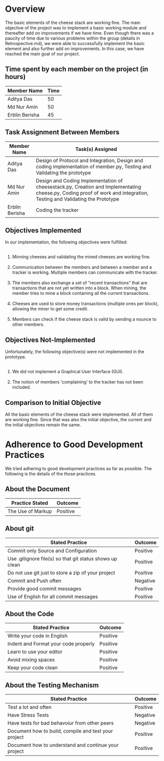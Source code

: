 # Overview

The basic elements of the cheese stack are working fine. The main objective of the project was to implement a basic working module and thereafter add on improvements if we have time. Even though there was a paucity of time due to various problems within the group (details in Retrospective.md), we were able to successfully implement the basic element and also further add on improvements. In this case, we have reached the main goal of our project.

## Time spent by each member on the project (in hours)

| Member Name     | Time|
| ----------- | ----------- |
| Aditya Das   | 50       |
| Md Nur Amin   | 50        |
| Erblin Berisha| 45|

## Task Assignment Between Members

| Member Name     | Task(s) Assigned|
| ----------- | ----------- |
| Aditya Das   | Design of Protocol and Integration, Design and coding implementation of member.py, Testing and Validating the prototype       |
| Md Nur Amin   | Design and Coding Implementation of cheesestack.py, Creation and Implementating cheese.py, Coding proof of work and integration, Testing and Validating the Prototype       |
| Erblin Berisha| Coding the tracker|

## Objectives Implemented

In our implementation, the following objectives were fulfilled:<br><br>
1. Minning cheeses and validating the mined cheeses are working fine.<br><br>
2. Communication between the members and between a member and a tracker is working. Multiple members can communicate with the tracker.<br><br>
3.  The members also exchange a set of “recent transactions” that are transactions that are not yet written into a block. When mining, the member tries to mine a block containing all the current transactions.<br><br>
4. Cheeses are used to store money transactions (multiple ones per block), allowing the miner to get some credit.<br><br>
5. Members can check if the cheese stack is valid by sending a nounce to other members.

## Objectives Not-Implemented

Unfortunately, the following objective(s) were not implemented in the prototype.<br><br>
1. We did not implement a Graphical User Interface (GUI).<br><br>
2. The notion of members 'complaining' to the tracker has not been included.

## Comparison to Initial Objective

All the basic elements of the cheese stack were implemented. All of them are working fine. Since that was also the initial objective, the current and the initial objectives remain the same.

# Adherence to Good Development Practices

We tried adhering to good development practices as far as possible. The following is the details of the those practices.

## About the Document

| Practice Stated     | Outcome|
| ----------- | ----------- |
| The Use of Markup   | Positive|

## About git

| Stated Practice    | Outcome|
| ----------- | ----------- |
| Commit only Source and Configuration   | Positive       |
|Use .gitignore file(s) so that git status shows up clean| Positive|
|Do not use git just to store a zip of your project| Positive|
|Commit and Push often| Negative|
|Provide good commit messages| Positive|
|Use of English for all commit messages| Positive|

## About the Code

| Stated Practice    | Outcome|
| ----------- | ----------- |
| Write your code in English  | Positive       |
|Indent and Format your code properly| Positive|
|Learn to use your editor| Positive|
|Avoid mixing spaces| Positive|
|Keep your code clean| Positive|

## About the Testing Mechanism

| Stated Practice    | Outcome|
| ----------- | ----------- |
| Test a lot and often  | Positive       |
| Have Stress Tests| Negative|
| Have tests for bad behavoiur from other peers| Negative|
|Document how to build, compile and test your project| Positive|
|Document how to understand and continue your project| Positive|





